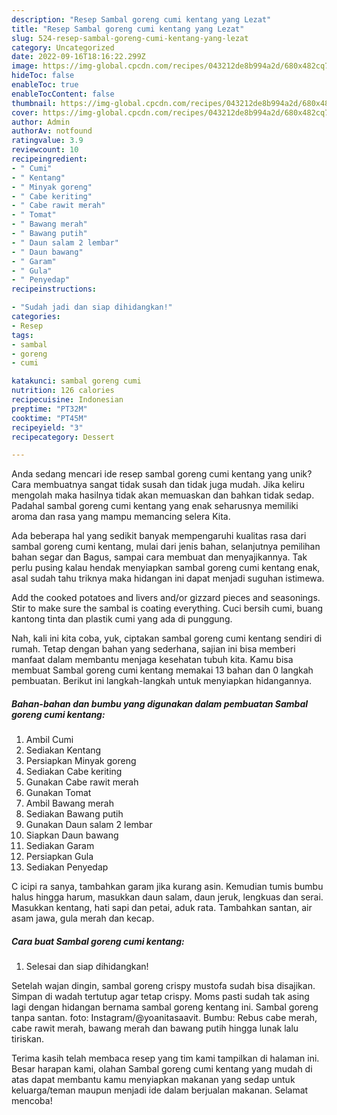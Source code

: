 ```yaml
---
description: "Resep Sambal goreng cumi kentang yang Lezat"
title: "Resep Sambal goreng cumi kentang yang Lezat"
slug: 524-resep-sambal-goreng-cumi-kentang-yang-lezat
category: Uncategorized
date: 2022-09-16T18:16:22.299Z
image: https://img-global.cpcdn.com/recipes/043212de8b994a2d/680x482cq70/sambal-goreng-cumi-kentang-foto-resep-utama.jpg
hideToc: false
enableToc: true
enableTocContent: false
thumbnail: https://img-global.cpcdn.com/recipes/043212de8b994a2d/680x482cq70/sambal-goreng-cumi-kentang-foto-resep-utama.jpg
cover: https://img-global.cpcdn.com/recipes/043212de8b994a2d/680x482cq70/sambal-goreng-cumi-kentang-foto-resep-utama.jpg
author: Admin
authorAv: notfound
ratingvalue: 3.9
reviewcount: 10
recipeingredient:
- " Cumi"
- " Kentang"
- " Minyak goreng"
- " Cabe keriting"
- " Cabe rawit merah"
- " Tomat"
- " Bawang merah"
- " Bawang putih"
- " Daun salam 2 lembar"
- " Daun bawang"
- " Garam"
- " Gula"
- " Penyedap"
recipeinstructions:

- "Sudah jadi dan siap dihidangkan!"
categories:
- Resep
tags:
- sambal
- goreng
- cumi

katakunci: sambal goreng cumi 
nutrition: 126 calories
recipecuisine: Indonesian
preptime: "PT32M"
cooktime: "PT45M"
recipeyield: "3"
recipecategory: Dessert

---
```





Anda sedang mencari ide resep sambal goreng cumi kentang yang unik? Cara membuatnya sangat tidak susah dan tidak juga mudah. Jika keliru mengolah maka hasilnya tidak akan memuaskan dan bahkan tidak sedap. Padahal sambal goreng cumi kentang yang enak seharusnya memiliki aroma dan rasa yang mampu memancing selera Kita.





Ada beberapa hal yang sedikit banyak mempengaruhi kualitas rasa dari sambal goreng cumi kentang, mulai dari jenis bahan, selanjutnya pemilihan bahan segar dan Bagus, sampai cara membuat dan menyajikannya. Tak perlu pusing kalau hendak menyiapkan sambal goreng cumi kentang enak,      asal sudah tahu triknya maka hidangan ini dapat menjadi suguhan istimewa.














Add the cooked potatoes and livers and/or gizzard pieces and seasonings. Stir to make sure the sambal is coating everything. Cuci bersih cumi, buang kantong tinta dan plastik cumi yang ada di punggung.






Nah, kali ini kita coba, yuk, ciptakan sambal goreng cumi kentang sendiri di rumah. Tetap dengan bahan yang sederhana, sajian ini bisa memberi manfaat dalam membantu menjaga kesehatan tubuh kita. Kamu bisa membuat Sambal goreng cumi kentang memakai 13 bahan dan 0 langkah pembuatan. Berikut ini langkah-langkah untuk menyiapkan hidangannya.

<!--inarticleads1-->

##### Bahan-bahan dan bumbu yang digunakan dalam pembuatan Sambal goreng cumi kentang:

1. Ambil  Cumi
1. Sediakan  Kentang
1. Persiapkan  Minyak goreng
1. Sediakan  Cabe keriting
1. Gunakan  Cabe rawit merah
1. Gunakan  Tomat
1. Ambil  Bawang merah
1. Sediakan  Bawang putih
1. Gunakan  Daun salam 2 lembar
1. Siapkan  Daun bawang
1. Sediakan  Garam
1. Persiapkan  Gula
1. Sediakan  Penyedap


C icipi ra sanya, tambahkan garam jika kurang asin. Kemudian tumis bumbu halus hingga harum, masukkan daun salam, daun jeruk, lengkuas dan serai. Masukkan kentang, hati sapi dan petai, aduk rata. Tambahkan santan, air asam jawa, gula merah dan kecap. 

<!--inarticleads2-->

##### Cara buat Sambal goreng cumi kentang:


1. Selesai dan siap dihidangkan!

Setelah wajan dingin, sambal goreng crispy mustofa sudah bisa disajikan. Simpan di wadah tertutup agar tetap crispy. Moms pasti sudah tak asing lagi dengan hidangan bernama sambal goreng kentang ini. Sambal goreng tanpa santan. foto: Instagram/@yoanitasaavit. Bumbu: Rebus cabe merah, cabe rawit merah, bawang merah dan bawang putih hingga lunak lalu tiriskan. 

Terima kasih telah membaca resep yang tim kami tampilkan di halaman ini. Besar harapan kami, olahan Sambal goreng cumi kentang yang mudah di atas dapat membantu kamu menyiapkan makanan yang sedap untuk keluarga/teman maupun menjadi ide dalam berjualan makanan. Selamat mencoba!
